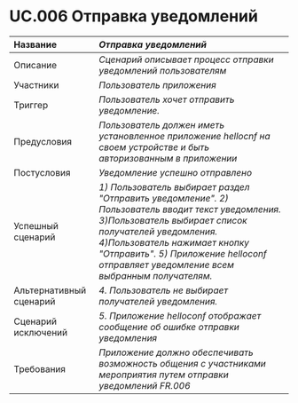 # UC.006 Отправка уведомлений
<!-- Подробное описание сценария использования системы с привязкой к ролям участников и задействованным бизнес-сущностям 
https://confluence.mts.ru/pages/viewpage.action?pageId=375782119 
-->
| Название | _Отправка уведомлений_ |
|:---------------------------|:------|
| Описание | _Сценарий описывает процесс отправки уведомлений пользователям_ |
| Участники | _Пользователь приложения_ |
| Триггер | _Пользователь хочет отправить уведомление._ |
| Предусловия | _Пользователь должен иметь установленное приложение hellocnf на своем устройстве и быть авторизованным в приложении_ |
| Постусловия | _Уведомление успешно отправлено_ |
| Успешный сценарий | *1) Пользователь выбирает раздел "Отправить уведомление". 2) Пользователь вводит текст уведомления. 3)Пользователь выбирает список получателей уведомления. 4)Пользователь нажимает кнопку "Отправить". 5) Приложение helloconf отправляет уведомление всем выбранным получателям.*|
| Альтернативный сценарий| *4. Пользователь не выбирает получателей уведомления.* |
| Сценарий исключений | *5. Приложение helloconf отображает сообщение об ошибке отправки уведомления* |
| Требования | *_Приложение должно обеспечивать возможность общения с участниками мероприятия путем отправки уведомлений_ FR.006* |
